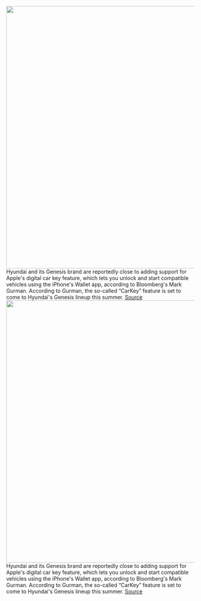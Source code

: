 <img src='https://cdn.vox-cdn.com/thumbor/cd3IUamry_O46uF8muW_Om9fSaw=/0x0:3000x1874/1200x800/filters:focal(1260x697:1740x1177)/cdn.vox-cdn.com/uploads/chorus_image/image/70399187/452075859.0.jpg' width='700px' /><br/>
Hyundai and its Genesis brand are reportedly close to adding support for Apple's digital car key feature, which lets you unlock and start compatible vehicles using the iPhone's Wallet app, according to Bloomberg's Mark Gurman. According to Gurman, the so-called “CarKey” feature is set to come to Hyundai's Genesis lineup this summer.
<a href='https://www.theverge.com/2022/1/17/22887601/apple-digital-carkey-support-hyundai-and-genesis-cars-report'> Source <a/><img src='https://cdn.vox-cdn.com/thumbor/cd3IUamry_O46uF8muW_Om9fSaw=/0x0:3000x1874/1200x800/filters:focal(1260x697:1740x1177)/cdn.vox-cdn.com/uploads/chorus_image/image/70399187/452075859.0.jpg' width='700px' /><br/>
Hyundai and its Genesis brand are reportedly close to adding support for Apple's digital car key feature, which lets you unlock and start compatible vehicles using the iPhone's Wallet app, according to Bloomberg's Mark Gurman. According to Gurman, the so-called “CarKey” feature is set to come to Hyundai's Genesis lineup this summer.
<a href='https://www.theverge.com/2022/1/17/22887601/apple-digital-carkey-support-hyundai-and-genesis-cars-report'> Source <a/>